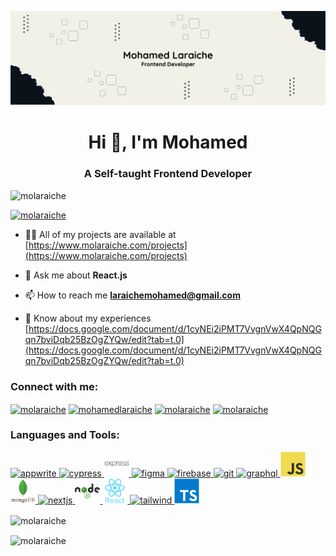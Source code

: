 ![molaraiche](./ss.jpg "molaraiche Screenshot")
<h1 align="center">Hi 👋, I'm Mohamed</h1>
<h3 align="center">A Self-taught Frontend Developer</h3>

<p align="left"> <img src="https://komarev.com/ghpvc/?username=molaraiche&label=Profile%20views&color=0e75b6&style=flat" alt="molaraiche" /> </p>

<p align="left"> <a href="https://twitter.com/molaraiche" target="blank"><img src="https://img.shields.io/twitter/follow/molaraiche?logo=twitter&style=for-the-badge" alt="molaraiche" /></a> </p>


- 👨‍💻 All of my projects are available at [https://www.molaraiche.com/projects](https://www.molaraiche.com/projects)

- 💬 Ask me about **React.js**

- 📫 How to reach me **laraichemohamed@gmail.com**

- 📄 Know about my experiences [https://docs.google.com/document/d/1cyNEi2iPMT7VvgnVwX4QpNQGqn7bviDqb25BzOgZYQw/edit?tab=t.0](https://docs.google.com/document/d/1cyNEi2iPMT7VvgnVwX4QpNQGqn7bviDqb25BzOgZYQw/edit?tab=t.0)

<h3 align="left">Connect with me:</h3>
<p align="left">
<a href="https://twitter.com/molaraiche" target="blank"><img align="center" src="https://raw.githubusercontent.com/rahuldkjain/github-profile-readme-generator/master/src/images/icons/Social/twitter.svg" alt="molaraiche" height="30" width="40" /></a>
<a href="https://linkedin.com/in/mohamedlaraiche" target="blank"><img align="center" src="https://raw.githubusercontent.com/rahuldkjain/github-profile-readme-generator/master/src/images/icons/Social/linked-in-alt.svg" alt="mohamedlaraiche" height="30" width="40" /></a>
<a href="https://fb.com/molaraiche" target="blank"><img align="center" src="https://raw.githubusercontent.com/rahuldkjain/github-profile-readme-generator/master/src/images/icons/Social/facebook.svg" alt="molaraiche" height="30" width="40" /></a>
<a href="https://instagram.com/molaraiche" target="blank"><img align="center" src="https://raw.githubusercontent.com/rahuldkjain/github-profile-readme-generator/master/src/images/icons/Social/instagram.svg" alt="molaraiche" height="30" width="40" /></a>
</p>

<h3 align="left">Languages and Tools:</h3>
<p align="left"> <a href="https://appwrite.io" target="_blank" rel="noreferrer"> <img src="https://www.vectorlogo.zone/logos/appwriteio/appwriteio-icon.svg" alt="appwrite" width="40" height="40"/> </a> <a href="https://www.cypress.io" target="_blank" rel="noreferrer"> <img src="https://raw.githubusercontent.com/simple-icons/simple-icons/6e46ec1fc23b60c8fd0d2f2ff46db82e16dbd75f/icons/cypress.svg" alt="cypress" width="40" height="40"/> </a> <a href="https://expressjs.com" target="_blank" rel="noreferrer"> <img src="https://raw.githubusercontent.com/devicons/devicon/master/icons/express/express-original-wordmark.svg" alt="express" width="40" height="40"/> </a> <a href="https://www.figma.com/" target="_blank" rel="noreferrer"> <img src="https://www.vectorlogo.zone/logos/figma/figma-icon.svg" alt="figma" width="40" height="40"/> </a> <a href="https://firebase.google.com/" target="_blank" rel="noreferrer"> <img src="https://www.vectorlogo.zone/logos/firebase/firebase-icon.svg" alt="firebase" width="40" height="40"/> </a> <a href="https://git-scm.com/" target="_blank" rel="noreferrer"> <img src="https://www.vectorlogo.zone/logos/git-scm/git-scm-icon.svg" alt="git" width="40" height="40"/> </a> <a href="https://graphql.org" target="_blank" rel="noreferrer"> <img src="https://www.vectorlogo.zone/logos/graphql/graphql-icon.svg" alt="graphql" width="40" height="40"/> </a> <a href="https://developer.mozilla.org/en-US/docs/Web/JavaScript" target="_blank" rel="noreferrer"> <img src="https://raw.githubusercontent.com/devicons/devicon/master/icons/javascript/javascript-original.svg" alt="javascript" width="40" height="40"/> </a> <a href="https://www.mongodb.com/" target="_blank" rel="noreferrer"> <img src="https://raw.githubusercontent.com/devicons/devicon/master/icons/mongodb/mongodb-original-wordmark.svg" alt="mongodb" width="40" height="40"/> </a> <a href="https://nextjs.org/" target="_blank" rel="noreferrer"> <img src="https://cdn.worldvectorlogo.com/logos/nextjs-2.svg" alt="nextjs" width="40" height="40"/> </a> <a href="https://nodejs.org" target="_blank" rel="noreferrer"> <img src="https://raw.githubusercontent.com/devicons/devicon/master/icons/nodejs/nodejs-original-wordmark.svg" alt="nodejs" width="40" height="40"/> </a> <a href="https://reactjs.org/" target="_blank" rel="noreferrer"> <img src="https://raw.githubusercontent.com/devicons/devicon/master/icons/react/react-original-wordmark.svg" alt="react" width="40" height="40"/> </a> <a href="https://tailwindcss.com/" target="_blank" rel="noreferrer"> <img src="https://www.vectorlogo.zone/logos/tailwindcss/tailwindcss-icon.svg" alt="tailwind" width="40" height="40"/> </a> <a href="https://www.typescriptlang.org/" target="_blank" rel="noreferrer"> <img src="https://raw.githubusercontent.com/devicons/devicon/master/icons/typescript/typescript-original.svg" alt="typescript" width="40" height="40"/> </a> </p>

<p><img align="center" src="https://github-readme-stats.vercel.app/api/top-langs?username=molaraiche&show_icons=true&locale=en&layout=compact" alt="molaraiche" /></p>

<p><img align="center" src="https://github-readme-streak-stats.herokuapp.com/?user=molaraiche&" alt="molaraiche" /></p>
